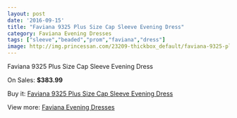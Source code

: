 ```yaml
---
layout: post
date: '2016-09-15'
title: "Faviana 9325 Plus Size Cap Sleeve Evening Dress"
category: Faviana Evening Dresses
tags: ["sleeve","beaded","prom","faviana","dress"]
image: http://img.princessan.com/23209-thickbox_default/faviana-9325-plus-size-cap-sleeve-evening-dress.jpg
---
```

Faviana 9325 Plus Size Cap Sleeve Evening Dress

On Sales: **$383.99**
<a href="https://www.princessan.com/en/10525-faviana-9325-plus-size-cap-sleeve-evening-dress.html"><amp-img layout="responsive" width="600" height="600" src="//img.princessan.com/23209-thickbox_default/faviana-9325-plus-size-cap-sleeve-evening-dress.jpg" alt="Faviana 9325 Plus Size Cap Sleeve Evening Dress 0" /></a>

Buy it: [Faviana 9325 Plus Size Cap Sleeve Evening Dress](https://www.princessan.com/en/10525-faviana-9325-plus-size-cap-sleeve-evening-dress.html "Faviana 9325 Plus Size Cap Sleeve Evening Dress")

View more: [Faviana Evening Dresses](https://www.princessan.com/en/80- "Faviana Evening Dresses")